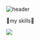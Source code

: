 ![header](https://capsule-render.vercel.app/api?type=waving&color=gradient&height=300&section=header&text=welcome😊😊)

📖my skills📖

<img src = "https://img.shields.io/badge/cplusplus-00599C?style=flat-square&logo=cplusplus&logoColor=white"/>
